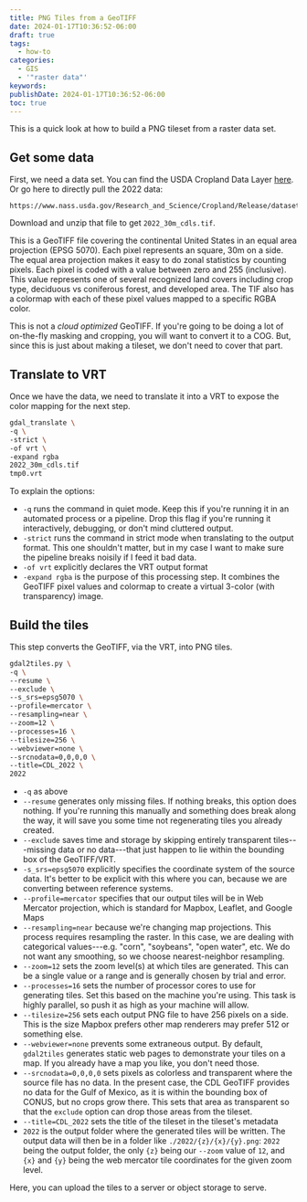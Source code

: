 ```yaml
---
title: PNG Tiles from a GeoTIFF
date: 2024-01-17T10:36:52-06:00
draft: true
tags:
  - how-to
categories:
  - GIS
  - '"raster data"'
keywords: 
publishDate: 2024-01-17T10:36:52-06:00
toc: true
---
```

This is a quick look at how to build a PNG tileset from a raster data set.

Get some data
---
First, we need a data set. You can find the USDA Cropland Data Layer [here](https://www.nass.usda.gov/Research_and_Science/Cropland/Release).  Or go here to directly pull the 2022 data:
```
https://www.nass.usda.gov/Research_and_Science/Cropland/Release/datasets/2022_30m_cdls.zip
```
Download and unzip that file to get  `2022_30m_cdls.tif`.

This is a GeoTIFF file covering the continental United States in an equal area projection (EPSG 5070). Each pixel represents an square, 30m on a side. The equal area projection makes it easy to do zonal statistics by counting pixels. Each pixel is coded with a value between zero and 255 (inclusive). This value represents one of several recognized land covers including crop type, deciduous vs coniferous forest, and developed area. The TIF also has a colormap with each of these pixel values mapped to a specific RGBA color.

This is not a *cloud optimized* GeoTIFF. If you're going to be doing a lot of on-the-fly masking and cropping, you will want to convert it to a COG. But, since this is just about making a tileset, we don't need to cover that part.

Translate to VRT
---
Once we have the data, we need to translate it into a VRT to expose the color mapping for the next step.
``` bash
gdal_translate \
-q \
-strict \
-of vrt \
-expand rgba
2022_30m_cdls.tif
tmp0.vrt
```
To explain the options:
- `-q` runs the command in quiet mode. Keep this if you're running it in an automated process or a pipeline. Drop this flag if you're running it interactively, debugging, or don't mind cluttered output.
- `-strict` runs the command in strict mode when translating to the output format. This one shouldn't matter, but in my case I want to make sure the pipeline breaks noisily if I feed it bad data.
- `-of vrt` explicitly declares the VRT output format
- `-expand rgba` is the purpose of this processing step. It combines the GeoTIFF pixel values and colormap to create a virtual 3-color (with transparency) image.

Build the tiles
---
This step converts the GeoTIFF, via the VRT, into PNG tiles.
``` bash
gdal2tiles.py \
-q \
--resume \
--exclude \
--s_srs=epsg5070 \
--profile=mercator \
--resampling=near \
--zoom=12 \
--processes=16 \
--tilesize=256 \
--webviewer=none \
--srcnodata=0,0,0,0 \
--title=CDL_2022 \
2022
```
- `-q` as above
- `--resume` generates only missing files. If nothing breaks, this option does nothing. If you're running this manually and something does break along the way, it will save you some time not regenerating tiles you already created.
- `--exclude` saves time and storage by skipping entirely transparent tiles---missing data or no data---that just happen to lie within the bounding box of the GeoTIFF/VRT.
- `-s_srs=epsg5070` explicitly specifies the coordinate system of the source data. It's better to be explicit with this where you can, because we are converting between reference systems.
- `--profile=mercator` specifies that our output tiles will be in Web Mercator projection, which is standard for Mapbox, Leaflet, and Google Maps
- `--resampling=near` because we're changing map projections. This process requires resampling the raster. In this case, we are dealing with categorical values---e.g. "corn", "soybeans", "open water", etc. We do not want any smoothing, so we choose nearest-neighbor resampling.
- `--zoom=12` sets the zoom level(s) at which tiles are generated. This can be a single value or a range and is generally chosen by trial and error.
- `--processes=16` sets the number of processor cores to use for generating tiles. Set this based on the machine you're using. This task is highly parallel, so push it as high as your machine will allow.
- `--tilesize=256` sets each output PNG file to have 256 pixels on a side. This is the size Mapbox prefers other map renderers may prefer 512 or something else.
- `--webviewer=none` prevents some extraneous output. By default, `gdal2tiles` generates static web pages to demonstrate your tiles on a map. If you already have a map you like, you don't need those.
- `--srcnodata=0,0,0,0` sets pixels as colorless and transparent where the source file has no data. In the present case, the CDL GeoTIFF provides no data for the Gulf of Mexico, as it is within the bounding box of CONUS, but no crops grow there. This sets that area as transparent so that the `exclude` option can drop those areas from the tileset.
- `--title=CDL_2022` sets the title of the tileset in the tileset's metadata
- `2022` is the output folder where the generated tiles will be written.
The output data will then be in a folder like `./2022/{z}/{x}/{y}.png`:  `2022` being the output folder, the only `{z}` being our `--zoom` value of `12`, and `{x}` and `{y}` being the web mercator tile coordinates for the given zoom level.

Here, you can upload the tiles to a server or object storage to serve.
